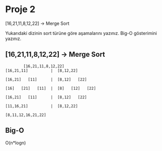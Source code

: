 # Proje 2
[16,21,11,8,12,22] -> Merge Sort

Yukarıdaki dizinin sort türüne göre aşamalarını yazınız.
Big-O gösterimini yazınız.



##  [16,21,11,8,12,22] -> Merge Sort
            [16,21,11,8,12,22]
    [16,21,11]          |  [8,12,22]

    [16,21]   [11]      |  [8,12]   [22]

    [16]   [21]   [11]  |  [8]   [12]   [22]  
 
    [16,21]   [11]      |  [8,12]   [22]

    [11,16,21]          |  [8,12,22]

    [8,11,12,16,21,22]

## Big-O 
O(n*logn)
